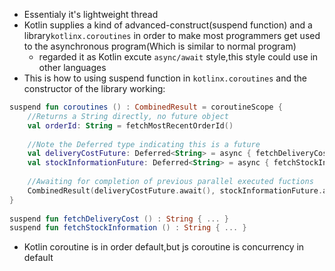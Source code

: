 - Essentialy it's lightweight thread
- Kotlin supplies a kind of advanced-construct(suspend function) and a library`kotlinx.coroutines` in order to make most programmers get used to the  asynchronous program(Which is similar to normal program)
	- regarded it as Kotlin excute `async/await` style,this style could use in other languages
- This is how to using suspend function in `kotlinx.coroutines` and the constructor of the library working:
```kotlin
suspend fun coroutines () : CombinedResult = coroutineScope {
	//Returns a String directly, no future object
	val orderId: String = fetchMostRecentOrderId()
 
	//Note the Deferred type indicating this is a future
	val deliveryCostFuture: Deferred<String> = async { fetchDeliveryCost(orderId) }
	val stockInformationFuture: Deferred<String> = async { fetchStockInformation(orderId) }
	
	//Awaiting for completion of previous parallel executed fuctions
	CombinedResult(deliveryCostFuture.await(), stockInformationFuture.await())
}
 
suspend fun fetchDeliveryCost () : String { ... }
suspend fun fetchStockInformation () : String { ... }
```
- Kotlin coroutine is in order default,but js coroutine is concurrency in default



